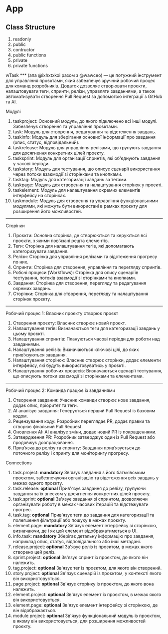 # App

## Class Structure
1) readonly
2) public
3) contructor
4) public functions
5) private
6) private functions

wTask *** (апа @ixhxtxkxi разом з @wawceo)  — це потужний інструмент для управління проєктами, який забезпечує зручний робочий процес для команд розробників. Додаток дозволяє створювати проєкти, налаштовувати теги, спринти, релізи, управляти завданнями, а також автоматизувати створення Pull Request за допомогою інтеграції з GitHub та AI.

Модулі
1. taskproject: Основний модуль, до якого підключено всі інші модулі. Забезпечує створення та управління проєктами.
2. task: Модуль для створення, редагування та відстеження завдань.
3. taskinfo: Модуль для зберігання основної інформації про завдання (опис, статус, відповідальний).
4. taskrelease: Модуль для управління релізами, що групують завдання для досягнення конкретних цілей проєкту.
5. tasksprint: Модуль для організації спринтів, які об'єднують завдання у часові періоди.
6. taskstory: Модуль для тестування, що описує сценарії використання через потоки взаємодії зі сторінками та кнопками.
7. tasktag: Модуль для категоризації завдань за тегами.
8. taskpage: Модуль для створення та налаштування сторінок у проєкті.
9. taskelement: Модуль для налаштування окремих елементів інтерфейсу на сторінках.
10. taskmodule: Модуль для створення та управління функціональними модулями, які можуть бути використані в рамках проєкту для розширення його можливостей.


---

Сторінки
1. Проєкти: Основна сторінка, де створюються та керуються всі проєкти, з якими пов’язані решта елементів.
2. Теги: Сторінка для налаштування тегів, які допомагають категоризувати завдання.
3. Релізи: Сторінка для управління релізами та відстеження прогресу по них.
4. Спринти: Сторінка для створення, управління та перегляду спринтів.
5. Робочі процеси (Workflows): Сторінка для опису сценаріїв тестування, потоків взаємодії зі сторінками та кнопками.
6. Завдання: Сторінка для створення, перегляду та редагування окремих завдань.
7. Сторінки: Сторінка для створення, перегляду та налаштування сторінок проєкту.

---

Робочий процес 1: Власник проєкту створює проєкт
1. Створення проєкту: Власник створює новий проєкт.
2. Налаштування тегів: Визначаються теги для категоризації завдань у цьому проєкті.
3. Налаштування спринтів: Плануються часові періоди для роботи над завданнями.
4. Налаштування релізів: Визначаються ключові цілі, до яких прив’язуються завдання.
5. Налаштування сторінок: Власник створює сторінки, додає елементи інтерфейсу, які будуть використовуватись у проєкті.
6. Налаштування робочих процесів: Визначаються сценарії тестування, що описують потоки взаємодії зі сторінками та елементами.

---

Робочий процес 2: Команда працює із завданнями
1. Створення завдання: Учасник команди створює нове завдання, додає опис, пріоритет та теги.
2. AI аналізує завдання: Генерується перший Pull Request із базовим кодом.
3. Рецензування коду: Розробник переглядає PR, додає правки та створює фінальний Pull Request.
4. Оновлення AI: AI аналізує зміни, додає новий PR із покращеннями.
5. Затвердження PR: Розробник затверджує один із Pull Request або продовжує доопрацювання.
6. Прив’язка до релізу та спринту: Завдання прив’язується до поточного релізу і спринту для моніторингу прогресу.

Connections
1. task.project: **mandatory** Зв'язує завдання з його батьківським проєктом, забезпечуючи організацію та відстеження всіх завдань у межах одного проєкту.
2. task.release: **optional** Прив'язує завдання до релізу, групуючи завдання за їх внеском у досягнення конкретних цілей проєкту.
3. task.sprint: **optional** Зв'язує завдання зі спринтом, дозволяючи організувати роботу в межах часових ітерацій та відстежувати прогрес.
4. task.tag: **optional** Прив'язує теги до завдання для категоризації та полегшення фільтрації або пошуку в межах проєкту.
5. element.page: **mandatory** Зв'язує елемент інтерфейсу зі сторінкою, визначаючи, де і як цей елемент відображатиметься в UI.
6. info.task: **mandatory** Зберігає детальну інформацію про завдання, наприклад опис, статус, відповідального або інші метадані.
7. release.project: **optional** Зв'язує реліз із проєктом, в межах якого створено цей реліз.
8. sprint.project: **optional** Зв'язує спринт із проєктом, до якого він належить.
9. tag.project: **optional** Зв'язує тег із проєктом, для якого він створений.
10. story.project: **optional** Зв'язує сценарій із проєктом, у контексті якого він використовується.
11. page.project: **optional** Зв'язує сторінку із проєктом, до якого вона належить.
12. element.project: **optional** Зв'язує елемент із проєктом, в межах якого він використовується.
13. element.page: **optional** Зв'язує елемент інтерфейсу зі сторінкою, де він відображається.
14. module.project: **optional** Зв'язує функціональний модуль із проєктом, в якому він використовується, для розширення можливостей проєкту.
